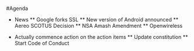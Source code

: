 #Agenda
* News
** Google forks SSL
** New version of Android announced
** Aereo SCOTUS Decision
** NSA Amash Amendment
** Openwireless

* Actually commence action on the action items
** Update constitution
** Start Code of Conduct

